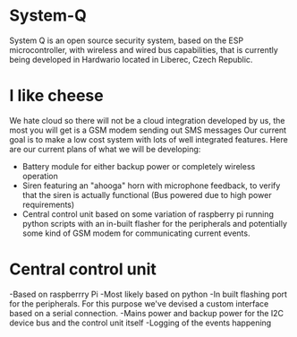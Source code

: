 # System-Q
System Q is an open source security system, based on the ESP microcontroller, with wireless and wired bus capabilities, that is currently being developed in Hardwario located in Liberec, Czech Republic.
# I like cheese
We  hate cloud so there will not be a cloud integration developed by us, the most you will get is a GSM modem sending out SMS messages 
Our current goal is to make a low cost system with lots of well integrated features. Here are our current plans of what we will be developing:
- Battery module for either backup power or completely wireless operation
- Siren featuring an "ahooga" horn with microphone feedback, to verify that the siren is actually functional (Bus powered due to high power requirements)
- Central control unit based on some variation of raspberry pi running python scripts with an in-built flasher for the peripherals and potentially some kind of GSM modem for communicating current events.

 # Central control unit
-Based on raspberrry Pi
-Most likely based on python
-In built flashing port for the peripherals. For this purpose we've devised a custom interface based on a serial connection.
-Mains power and backup power for the I2C device bus and the control unit itself
-Logging of the events happening
